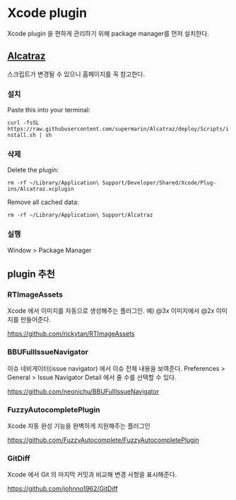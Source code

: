 # Xcode plugin

Xcode plugin 을 편하게 관리하기 위해 package manager를 먼저 설치한다.

## [Alcatraz](http://alcatraz.io)

스크립트가 변경될 수 있으니 홈페이지를 꼭 참고한다.

### 설치

Paste this into your terminal:

`curl -fsSL https://raw.githubusercontent.com/supermarin/Alcatraz/deploy/Scripts/install.sh | sh`

### 삭제

Delete the plugin:

`rm -rf ~/Library/Application\ Support/Developer/Shared/Xcode/Plug-ins/Alcatraz.xcplugin`

Remove all cached data:

`rm -rf ~/Library/Application\ Support/Alcatraz`

### 실행

Window > Package Manager 

## plugin 추천

### RTImageAssets

Xcode 에서 이미지를 자동으로 생성해주는 플러그인. 예) @3x 이미지에서 @2x 이미지를 만들어준다.

https://github.com/rickytan/RTImageAssets

### BBUFullIssueNavigator

이슈 네비게이터(issue navigator) 에서 이슈 전체 내용을 보여준다. Preferences > General > Issue Navigator Detail 에서 줄 수를 선택할 수 있다.

https://github.com/neonichu/BBUFullIssueNavigator

### FuzzyAutocompletePlugin

Xcode 자동 완성 기능을 완벽하게 지원해주는 플러그인

https://github.com/FuzzyAutocomplete/FuzzyAutocompletePlugin

### GitDiff

Xcode 에서 Git 의 마지막 커밋과 비교해 변경 사항을 표시해준다.

https://github.com/johnno1962/GitDiff
